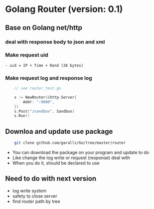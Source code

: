 # Golang Router (version: 0.1)

## Base on Golang net/http

### deal with response body to json and xml

### Make request uid
    - uid = IP + Time + Rand (28 bytes)

### Make request log and response log

```go
	// see router_test.go

	s := NewRouter(&http.Server{
		Addr: ":9080",
	})
	s.Post("/sandbox", Sandbox)
	s.Run()
```

## Downloa and update use package
```sh
	git clone github.com/garallz/Go/tree/master/router
```
- You can download the package on your program and update to do
- Like change the log write or request (response) deal with
- When you do it, should be declared to use


## Need to do with next version

- log write system
- safety to close server
- find router path by tree